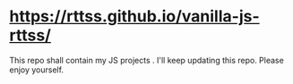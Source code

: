 # https://rttss.github.io/vanilla-js-rttss/
This repo shall contain my JS projects . I'll keep updating this repo.
Please enjoy yourself.
